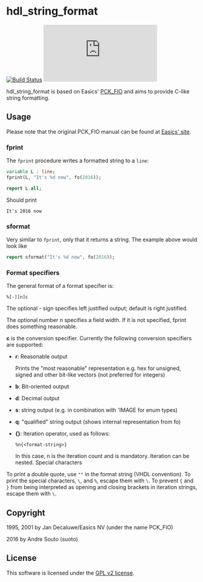 # hdl_string_format

[![Build Status](https://travis-ci.org/suoto/hdl_string_format.svg?branch=master)](https://travis-ci.org/suoto/hdl_string_format)
[![Analytics](https://ga-beacon.appspot.com/UA-68153177-5/README.md?pixel)](https://github.com/suoto/hdl_string_format)

hdl_string_format is based on Easics' [PCK_FIO][pck_fio] and aims to provide
C-like string formatting.

## Usage

Please note that the original PCK_FIO manual can be found at [Easics'
site][pck_fio_manual].

### fprint

The `fprint` procedure writes a formatted string to a `line`:

```vhdl
variable L : line;
fprint(L, "It's %d now", fo(2016));

report L.all;
```

Should print

```
It's 2016 now
```

### sformat

Very similar to `fprint`, only that it returns a string. The example above
would look like

```vhdl
report sformat("It's %d now", fo(2016));
```

### Format specifiers

The general format of a format specifier is:

```
%[-][n]c
```

The optional - sign specifies left justified output; default is right justified.

The optional number n specifies a field width. If it is not specified, fprint
does something reasonable.

**c** is the conversion specifier. Currently the following conversion specifiers
are supported:

* **r**: Reasonable output

  Prints the "most reasonable" representation e.g. hex for unsigned, signed and
  other bit-like vectors (not preferred for integers)

* **b**: Bit-oriented output
* **d**: Decimal output
* **s**: string output (e.g. in combination with 'IMAGE for enum types)
* **q**: "qualified" string output (shows internal representation from fo)
* **{}**: Iteration operator, used as follows:

  ```
  %n{<format-string>}
  ```

  In this case, n is the iteration count and is mandatory. Iteration can be nested.
  Special characters

To print a double quote, use `""` in the format string (VHDL convention). To
print the special characters, `\`, and `%`, escape them with `\`. To prevent `{`
and `}` from being interpreted as opening and closing brackets in iteration
strings, escape them with `\`.

## Copyright

1995, 2001 by Jan Decaluwe/Easics NV (under the name PCK_FIO)

2016 by Andre Souto (suoto)

## License

This software is licensed under the [GPL v2 license][gpl].

[pck_fio]: https://www.easics.com/products/freesics
[pck_fio_manual]: https://www.easics.com/pckfio-revision-20027-manual
[gpl]: https://www.gnu.org/licenses/old-licenses/gpl-2.0.txt

